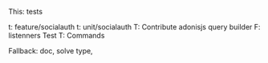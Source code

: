 This:
tests

t: feature/socialauth
t: unit/socialauth
T: Contribute adonisjs query builder
F: listenners Test
T: Commands

Fallback: doc, solve type, 

